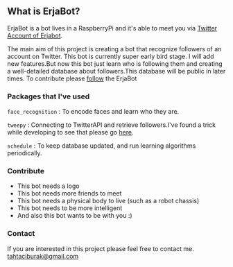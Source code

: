 ## What is ErjaBot?

ErjaBot is a bot lives in a RaspberryPi and it's able to meet you via [Twitter Account of Erjabot](twitter.com/erjabot).

The main aim of this project is creating a bot that recognize followers of an account on Twitter. This bot is currently super early bird stage. I will add new features.But now this bot just learn who is following them and creating a well-detailed database about followers.This database will be public in later times. To contribute please [follow](twitter.com/erjabot) the ErjaBot
### Packages that I've used

<code>face_recognition</code> : To encode faces and learn who they are.<p>
<code>tweepy</code> : Connecting to TwitterAPI and retrieve followers.I've found a trick while developing to see that please go [here](https://github.com/tahtaciburak/tweepy-high-resolution).<p>
<code>schedule</code> : To keep database updated, and run learning algorithms periodically.
### Contribute

- This bot needs a logo
- This bot needs more friends to meet
- This bot needs a physical body to live (such as a robot chassis)
- This bot needs to be more intelligent
- And also this bot wants to be with you :)

### Contact

If you are interested in this project please feel free to contact me.
tahtaciburak@gmail.com
